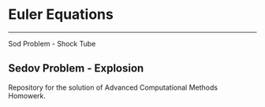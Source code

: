 # Euler Equations

---
Sod Problem - Shock Tube 

Sedov Problem - Explosion  
---

Repository for the solution of Advanced Computational Methods Homowerk.
